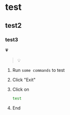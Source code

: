 # test

## test2

### test3

:heartpulse:

> :bulb:

1. Run `some commands` to test

2. Click "Exit"

3. Click on
   ```bash
   test
   ```
4. End 
